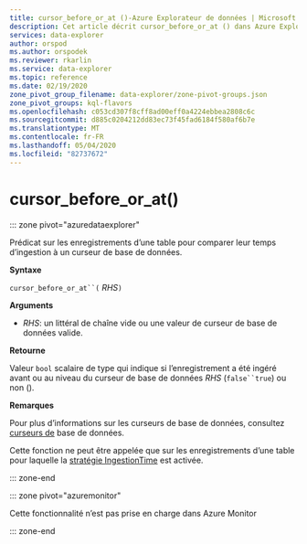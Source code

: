 ```yaml
---
title: cursor_before_or_at ()-Azure Explorateur de données | Microsoft Docs
description: Cet article décrit cursor_before_or_at () dans Azure Explorateur de données.
services: data-explorer
author: orspod
ms.author: orspodek
ms.reviewer: rkarlin
ms.service: data-explorer
ms.topic: reference
ms.date: 02/19/2020
zone_pivot_group_filename: data-explorer/zone-pivot-groups.json
zone_pivot_groups: kql-flavors
ms.openlocfilehash: c053cd307f8cff8ad00eff0a4224ebbea2808c6c
ms.sourcegitcommit: d885c0204212dd83ec73f45fad6184f580af6b7e
ms.translationtype: MT
ms.contentlocale: fr-FR
ms.lasthandoff: 05/04/2020
ms.locfileid: "82737672"
---
```

# <a name="cursor_before_or_at"></a>cursor_before_or_at()

::: zone pivot="azuredataexplorer"

Prédicat sur les enregistrements d’une table pour comparer leur temps d’ingestion à un curseur de base de données.

**Syntaxe**

`cursor_before_or_at``(` *RHS*`)`

**Arguments**

* *RHS*: un littéral de chaîne vide ou une valeur de curseur de base de données valide.

**Retourne**

Valeur `bool` scalaire de type qui indique si l’enregistrement a été ingéré avant ou au niveau du curseur de base de données *RHS* (`false``true`) ou non ().

**Remarques**

Pour plus d’informations sur les curseurs de base de données, consultez [curseurs de](../management/databasecursor.md) base de données.

Cette fonction ne peut être appelée que sur les enregistrements d’une table pour laquelle la [stratégie IngestionTime](../management/ingestiontimepolicy.md) est activée.

::: zone-end

::: zone pivot="azuremonitor"

Cette fonctionnalité n’est pas prise en charge dans Azure Monitor

::: zone-end
